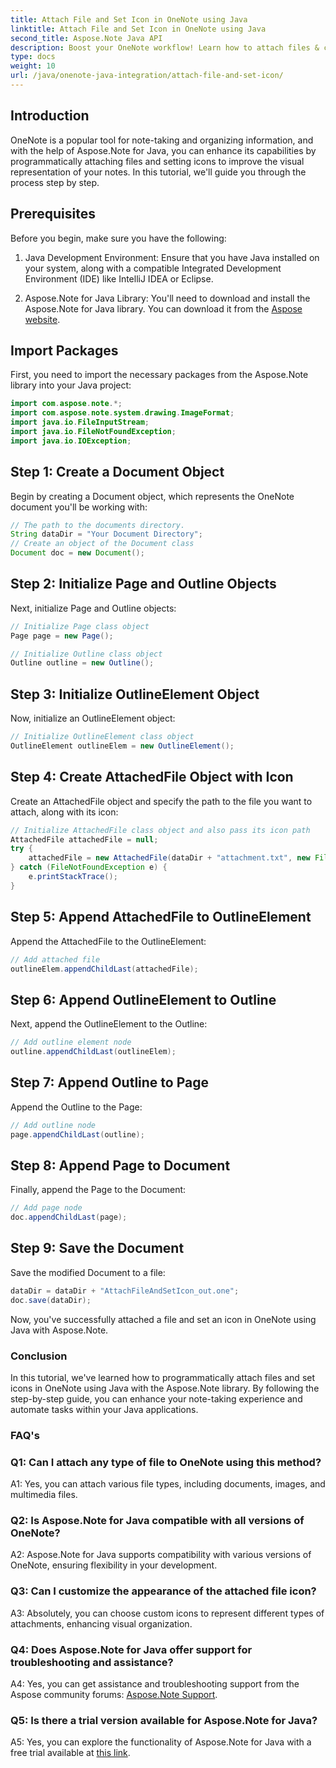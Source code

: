 ```yaml
---
title: Attach File and Set Icon in OneNote using Java
linktitle: Attach File and Set Icon in OneNote using Java
second_title: Aspose.Note Java API
description: Boost your OneNote workflow! Learn how to attach files & customize icons programmatically in Java with Aspose.Note. Easy steps & code included! #OneNote #Java #Aspose
type: docs
weight: 10
url: /java/onenote-java-integration/attach-file-and-set-icon/
---
```

## Introduction

OneNote is a popular tool for note-taking and organizing information, and with the help of Aspose.Note for Java, you can enhance its capabilities by programmatically attaching files and setting icons to improve the visual representation of your notes. In this tutorial, we'll guide you through the process step by step.

## Prerequisites

Before you begin, make sure you have the following:

1. Java Development Environment: Ensure that you have Java installed on your system, along with a compatible Integrated Development Environment (IDE) like IntelliJ IDEA or Eclipse.
   
2. Aspose.Note for Java Library: You'll need to download and install the Aspose.Note for Java library. You can download it from the [Aspose website](https://releases.aspose.com/note/java/).

## Import Packages

First, you need to import the necessary packages from the Aspose.Note library into your Java project:

```java
import com.aspose.note.*;
import com.aspose.note.system.drawing.ImageFormat;
import java.io.FileInputStream;
import java.io.FileNotFoundException;
import java.io.IOException;
```

## Step 1: Create a Document Object

Begin by creating a Document object, which represents the OneNote document you'll be working with:

```java
// The path to the documents directory.
String dataDir = "Your Document Directory";
// Create an object of the Document class
Document doc = new Document();
```

## Step 2: Initialize Page and Outline Objects

Next, initialize Page and Outline objects:

```java
// Initialize Page class object
Page page = new Page();

// Initialize Outline class object
Outline outline = new Outline();
```

## Step 3: Initialize OutlineElement Object

Now, initialize an OutlineElement object:

```java
// Initialize OutlineElement class object
OutlineElement outlineElem = new OutlineElement();
```

## Step 4: Create AttachedFile Object with Icon

Create an AttachedFile object and specify the path to the file you want to attach, along with its icon:

```java
// Initialize AttachedFile class object and also pass its icon path
AttachedFile attachedFile = null;
try {
    attachedFile = new AttachedFile(dataDir + "attachment.txt", new FileInputStream(dataDir  + "icon.jpg"), ImageFormat.getJpeg());
} catch (FileNotFoundException e) {
    e.printStackTrace();
}
```

## Step 5: Append AttachedFile to OutlineElement

Append the AttachedFile to the OutlineElement:

```java
// Add attached file
outlineElem.appendChildLast(attachedFile);
```

## Step 6: Append OutlineElement to Outline

Next, append the OutlineElement to the Outline:

```java
// Add outline element node
outline.appendChildLast(outlineElem);
```

## Step 7: Append Outline to Page

Append the Outline to the Page:

```java
// Add outline node
page.appendChildLast(outline);
```

## Step 8: Append Page to Document

Finally, append the Page to the Document:

```java
// Add page node
doc.appendChildLast(page);
```

## Step 9: Save the Document

Save the modified Document to a file:

```java
dataDir = dataDir + "AttachFileAndSetIcon_out.one";
doc.save(dataDir);
```

Now, you've successfully attached a file and set an icon in OneNote using Java with Aspose.Note.

### Conclusion

In this tutorial, we've learned how to programmatically attach files and set icons in OneNote using Java with the Aspose.Note library. By following the step-by-step guide, you can enhance your note-taking experience and automate tasks within your Java applications.

### FAQ's

### Q1: Can I attach any type of file to OneNote using this method?

A1: Yes, you can attach various file types, including documents, images, and multimedia files.

### Q2: Is Aspose.Note for Java compatible with all versions of OneNote?

A2: Aspose.Note for Java supports compatibility with various versions of OneNote, ensuring flexibility in your development.

### Q3: Can I customize the appearance of the attached file icon?

A3: Absolutely, you can choose custom icons to represent different types of attachments, enhancing visual organization.

### Q4: Does Aspose.Note for Java offer support for troubleshooting and assistance?

A4: Yes, you can get assistance and troubleshooting support from the Aspose community forums: [Aspose.Note Support](https://forum.aspose.com/c/note/28).

### Q5: Is there a trial version available for Aspose.Note for Java?

A5: Yes, you can explore the functionality of Aspose.Note for Java with a free trial available at [this link](https://releases.aspose.com/).

